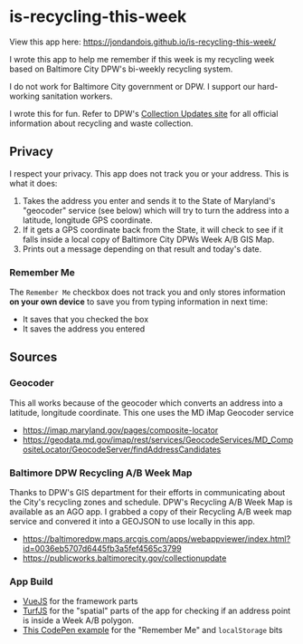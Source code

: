 # is-recycling-this-week
View this app here: https://jondandois.github.io/is-recycling-this-week/

I wrote this app to help me remember if this week is my recycling week based on Baltimore City DPW's bi-weekly recycling system.

I do not work for Baltimore City government or DPW. I support our hard-working sanitation workers.

I wrote this for fun. Refer to DPW's [Collection Updates site](https://publicworks.baltimorecity.gov/collectionupdate
) for all official information about recycling and waste collection.

## Privacy
I respect your privacy.  This app does not track you or your address.  This is what it does:
1. Takes the address you enter and sends it to the State of Maryland's "geocoder" service (see below) which will try to turn the address into a latitude, longitude GPS coordinate.
2. If it gets a GPS coordinate back from the State, it will check to see if it falls inside a local copy of Baltimore City DPWs Week A/B GIS Map.
3. Prints out a message depending on that result and today's date.
### Remember Me
The `Remember Me` checkbox does not track you and only stores information **on your own device** to save you from typing information in next time:
- It saves that you checked the box
- It saves the address you entered

## Sources

### Geocoder
This all works because of the geocoder which converts an address into a latitude, longitude coordinate. This one uses the MD iMap Geocoder service
- https://imap.maryland.gov/pages/composite-locator
- https://geodata.md.gov/imap/rest/services/GeocodeServices/MD_CompositeLocator/GeocodeServer/findAddressCandidates

### Baltimore DPW Recycling A/B Week Map
Thanks to DPW's GIS department for their efforts in communicating about the City's recycling zones and schedule. DPW's Recycling A/B Week Map is available as an AGO app. I grabbed a copy of their Recycling A/B week map service and convered it into a GEOJSON to use locally in this app.
- https://baltimoredpw.maps.arcgis.com/apps/webappviewer/index.html?id=0036eb5707d6445fb3a5fef4565c3799
- https://publicworks.baltimorecity.gov/collectionupdate

### App Build
- [VueJS](https://vuejs.org/) for the framework parts
- [TurfJS](https://turfjs.org/) for the "spatial" parts of the app for checking if an address point is inside a Week A/B polygon.
- [This CodePen example](https://codepen.io/AllThingsSmitty/pen/pOoeyz) for the "Remember Me" and `localStorage` bits
